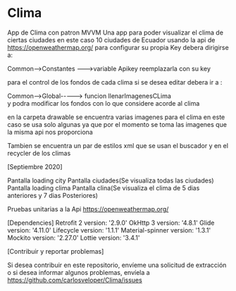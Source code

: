 # Clima
App de Clima con patron MVVM 
Una app para poder visualizar el clima de ciertas ciudades en este caso 10 ciudades de Ecuador
usando la api de https://openweathermap.org/ para configurar su propia Key debera dirigirse a:


Common-->Constantes --->variable Apikey 
reemplazarla con su key 

para el control de los fondos de cada clima si se desea editar debera ir a :


Common-->Global-----> funcion llenarImagenesCLima   
y podra modificar los fondos con lo que considere acorde al clima 


en la carpeta drawable se encuentra varias imagenes para el clima en este caso se usa solo algunas
ya que por el momento se toma las imagenes que la misma api nos proporciona

Tambien se encuentra un par de estilos xml que se usan el buscador y en el recycler de los climas 







[Septiembre 2020]

Pantalla loading city 
Pantalla ciudades(Se visualiza todas las ciudades)
Pantalla loading clima 
Pantalla clina(Se visualiza el clima de 5 dias anteriores y 7 dias Posteriores)

Pruebas unitarias a la Api https://openweathermap.org/









[Dependencies]
Retrofit 2 version: '2.9.0'
OkHttp 3 version: '4.8.1'
Glide version: '4.11.0'
Lifecycle version: '1.1.1'
Material-spinner version: '1.3.1'
Mockito version: '2.27.0'
Lottie  version: '3.4.1'







[Contribuir y reportar problemas]

Si desea contribuir en este repositorio, envíeme una solicitud de extracción o si desea informar algunos problemas,
envíela a https://github.com/carlosveloper/Clima/issues
